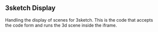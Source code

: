 ## 3sketch Display

Handling the display of scenes for 3sketch. This is the code that accepts the code form
and runs the 3d scene inside the iframe.
